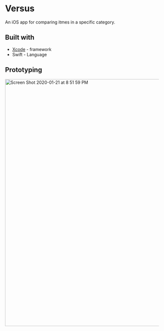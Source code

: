 # Versus
An iOS app for comparing itmes in a specific category.

## Built with
* [Xcode](https://developer.apple.com/xcode/) - framework
* Swift - Language

## Prototyping
<img width="807" alt="Screen Shot 2020-01-21 at 8 51 59 PM" src="https://user-images.githubusercontent.com/31485226/72858803-f6fd3280-3c8f-11ea-8515-aa510f991f67.png">

